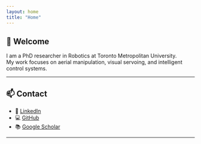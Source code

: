 ```yaml
---
layout: home
title: "Home"
---
```


## 👋 Welcome

I am a PhD researcher in Robotics at Toronto Metropolitan University.  
My work focuses on aerial manipulation, visual servoing, and intelligent control systems.

---

## 📫 Contact

- 🔗 [LinkedIn](https://www.linkedin.com/in/niloufar-amiri)
- 💻 [GitHub](https://github.com/NiloufarAmiri)
- 📚 [Google Scholar](https://scholar.google.ca/citations?user=kEDzfXMAAAAJ&hl=en)

---